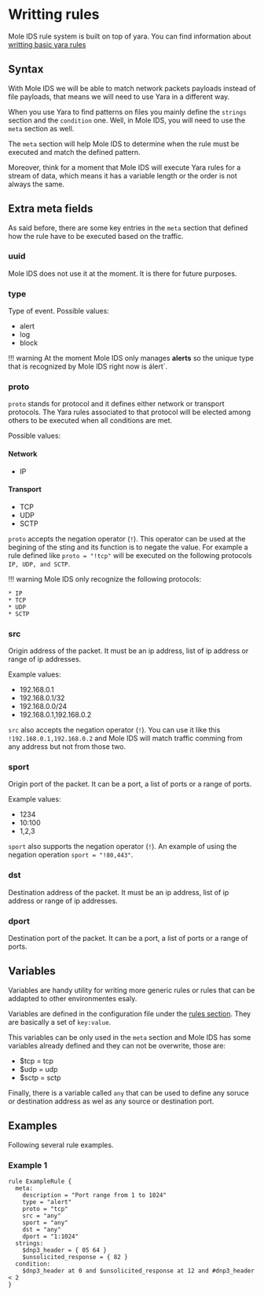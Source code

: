 # Writting rules

Mole IDS rule system is built on top of yara. You can find information about
[writting basic yara rules](https://yara.readthedocs.io/en/stable/writingrules.html)

## Syntax

With Mole IDS we will be able to match network packets payloads instead of file
payloads, that means we will need to use Yara in a different way.

When you use Yara to find patterns on files you mainly define the `strings`
section and the `condition` one. Well, in Mole IDS, you will need to use the
`meta` section as well.

The `meta` section will help Mole IDS to determine when the rule must be
executed and match the defined pattern.

Moreover, think for a moment that Mole IDS will execute Yara rules for a stream
of data, which means it has a variable length or the order is not always the
same. 

## Extra meta fields

As said before, there are some key entries in the `meta` section that defined
how the rule have to be executed based on the traffic.

### uuid

Mole IDS does not use it at the moment. It is there for future purposes.

### type

Type of event. Possible values:

* alert
* log
* block

!!! warning
    At the moment Mole IDS only manages **alerts** so the unique type that is
    recognized by Mole IDS right now is álert´.

### proto

`proto` stands for protocol and it defines either network or transport
protocols. The Yara rules associated to that protocol will be elected among
others to be executed when all conditions are met.

Possible values:

#### Network

* IP

#### Transport

* TCP
* UDP
* SCTP

`proto` accepts the negation operator (`!`). This operator can be used at the
begining of the sting and its function is to negate the value. For example a
rule defined like `proto = "!tcp"` will be executed on the following protocols
`IP, UDP, and SCTP`.

!!! warning
    Mole IDS only recognize the following protocols:

    * IP
    * TCP
    * UDP
    * SCTP

### src

Origin address of the packet. It must be an ip address, list of ip address or
range of ip addresses.

Example values:

* 192.168.0.1
* 192.168.0.1/32
* 192.168.0.0/24
* 192.168.0.1,192.168.0.2

`src` also accepts the negation operator (`!`). You can use it like this
`!192.168.0.1,192.168.0.2` and Mole IDS will match traffic comming from any
address but not from those two.

### sport

Origin port of the packet. It can be a port, a list of ports or a range of ports.

Example values:

* 1234
* 10:100
* 1,2,3

`sport` also supports the negation operator (`!`). An example of using the
negation operation `sport = "!80,443"`.

### dst

Destination address of the packet. It must be an ip address, list of ip address
or range of ip addresses.

### dport

Destination port of the packet. It can be a port, a list of ports or a range of ports.

## Variables

Variables are handy utility for writing more generic rules or rules that can be
addapted to other environmentes esaly.

Variables are defined in the configuration file under the
[rules section](/getting-started/configuration-overview/#rules). They are
basically a set of `key:value`.

This variables can be only used in the `meta` section and Mole IDS has some
variables already defined and they can not be overwrite, those are:

* $tcp = tcp
* $udp = udp
* $sctp = sctp

Finally, there is a variable called `any` that can be used to define any soruce
or destination address as wel as any source or destination port.

## Examples

Following several rule examples.

### Example 1

```yara
rule ExampleRule {
  meta:
    description = "Port range from 1 to 1024"
    type = "alert"
    proto = "tcp"
    src = "any"
    sport = "any"
    dst = "any"
    dport = "1:1024"
  strings:
    $dnp3_header = { 05 64 }
    $unsolicited_response = { 82 }
  condition:
    $dnp3_header at 0 and $unsolicited_response at 12 and #dnp3_header < 2
}
```
